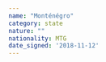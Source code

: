 ```yaml
---
name: "Monténégro"
category: state
nature: ""
nationality: MTG
date_signed: '2018-11-12'
---
```

    